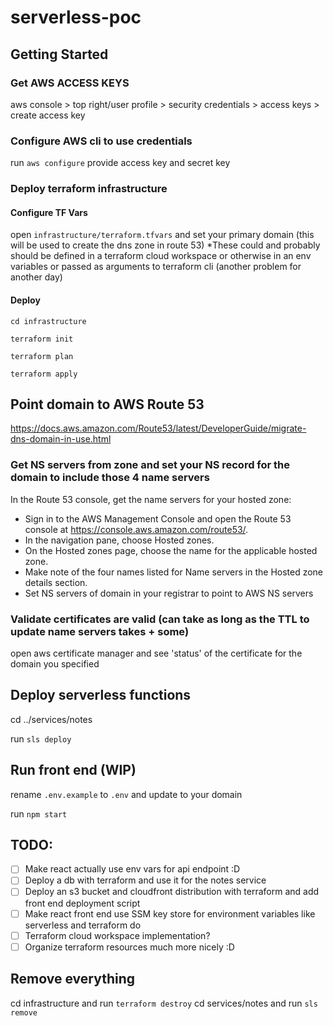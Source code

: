 # serverless-poc

## Getting Started
### Get AWS ACCESS KEYS
aws console > top right/user profile > security credentials > access keys > create access key

### Configure AWS cli to use credentials 
run `aws configure`
provide access key and secret key

### Deploy terraform infrastructure
#### Configure TF Vars
open `infrastructure/terraform.tfvars` and set your primary domain (this will be used to create the dns zone in route 53)
*These could and probably should be defined in a terraform cloud workspace or otherwise in an env variables or passed as arguments to terraform cli (another problem for another day)

#### Deploy

`cd infrastructure`

`terraform init`

`terraform plan`

`terraform apply`

## Point domain to AWS Route 53
https://docs.aws.amazon.com/Route53/latest/DeveloperGuide/migrate-dns-domain-in-use.html

### Get NS servers from zone and set your NS record for the domain to include those 4 name servers
In the Route 53 console, get the name servers for your hosted zone:
- Sign in to the AWS Management Console and open the Route 53 console at https://console.aws.amazon.com/route53/.
- In the navigation pane, choose Hosted zones.
- On the Hosted zones page, choose the name for the applicable hosted zone.
- Make note of the four names listed for Name servers in the Hosted zone details section.
- Set NS servers of domain in your registrar to point to AWS NS servers

### Validate certificates are valid (can take as long as the TTL to update name servers takes + some)
open aws certificate manager and see 'status' of the certificate for the domain you specified

## Deploy serverless functions
cd ../services/notes

run `sls deploy`

## Run front end (WIP)
rename `.env.example` to `.env` and update to your domain

run `npm start`

## TODO:
 - [ ] Make react actually use env vars for api endpoint :D
 - [ ] Deploy a db with terraform and use it for the notes service
 - [ ] Deploy an s3 bucket and cloudfront distribution with terraform and add front end deployment script
 - [ ] Make react front end use SSM key store for environment variables like serverless and terraform do
 - [ ] Terraform cloud workspace implementation?
 - [ ] Organize terraform resources much more nicely :D 

## Remove everything
cd infrastructure and run `terraform destroy`
cd services/notes and run `sls remove`